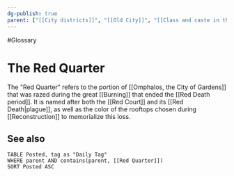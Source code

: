 ```yaml
---
dg-publish: true
parent: ["[[City districts]]", "[[Old City]]", "[[Class and caste in the City]]"]
---
```

#Glossary
# The Red Quarter

The "Red Quarter" refers to the portion of [[Omphalos, the City of Gardens]] that was razed during the great [[Burning]] that ended the [[Red Death period]]. It is named after both the [[Red Court]] and its [[Red Death|plague]], as well as the color of the rooftops chosen during [[Reconstruction]] to memorialize this loss.

## See also
```dataview
TABLE Posted, tag as "Daily Tag"
WHERE parent AND contains(parent, [[Red Quarter]])
SORT Posted ASC
```